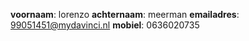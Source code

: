 **voornaam**: lorenzo
**achternaam**: meerman
**emailadres**: 99051451@mydavinci.nl
**mobiel**: 0636020735